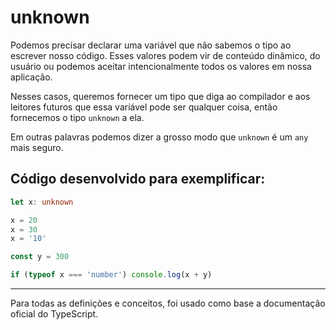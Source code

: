 # unknown

Podemos precisar declarar uma variável ​​que não sabemos o tipo ao escrever nosso código. Esses valores podem vir de conteúdo dinâmico, do usuário ou podemos aceitar intencionalmente todos os valores em nossa aplicação.

Nesses casos, queremos fornecer um tipo que diga ao compilador e aos leitores futuros que essa variável pode ser qualquer coisa, então fornecemos o tipo `unknown` a ela.

Em outras palavras podemos dizer a grosso modo que `unknown` é um `any` mais seguro.

## Código desenvolvido para exemplificar:

~~~typescript
let x: unknown

x = 20
x = 30
x = '10'

const y = 300

if (typeof x === 'number') console.log(x + y)
~~~

---
Para todas as definições e conceitos, foi usado como base a documentação oficial do TypeScript.
